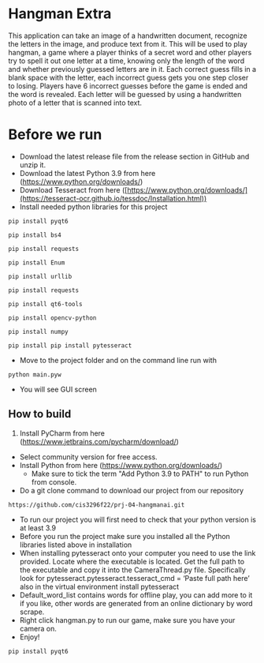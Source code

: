 # Hangman Extra
This application can take an image of a handwritten document, recognize the letters in the image, and produce text from it. This will be used to play hangman, a game where a player thinks of a secret word and other players try to spell it out one letter at a time, knowing only the length of the word and whether previously guessed letters are in it. Each correct guess fills in a blank space with the letter, each incorrect guess gets you one step closer to losing. Players have 6 incorrect guesses before the game is ended and the word is revealed. Each letter will be guessed by using a handwritten photo of a letter that is scanned into text.

# Before we run
- Download the latest release file from the release section in GitHub and unzip it.
- Download the latest Python 3.9 from here (https://www.python.org/downloads/)
- Download Tesseract from here ([https://www.python.org/downloads/](https://tesseract-ocr.github.io/tessdoc/Installation.html))
- Install needed python libraries for this project

```
pip install pyqt6
```
```
pip install bs4
```
```
pip install requests
```
```
pip install Enum
```
```
pip install urllib
```
```
pip install requests
```
```
pip install qt6-tools
```
```
pip install opencv-python
```
```
pip install numpy
```
```
pip install pip install pytesseract
```

- Move to the project folder and on the command line run with
```
python main.pyw
```
- You will see GUI screen

## How to build
1. Install PyCharm from here (https://www.jetbrains.com/pycharm/download/)
  - Select community version for free access.
- Install Python from here (https://www.python.org/downloads/)
  - Make sure to tick the term "Add Python 3.9 to PATH" to run Python from console.
- Do a git clone command to download our project from our repository  
```
https://github.com/cis3296f22/prj-04-hangmanai.git
```
- To run our project you will first need to check that your python version is at least 3.9
- Before you run the project make sure you installed all the Python libraries listed above in installation 
- When installing pytesseract onto your computer you need to use the link provided. Locate where the executable is located. Get the full path to the executable and copy it into the CameraThread.py file. Specifically look for pytesseract.pytesseract.tesseract_cmd = ‘Paste full path here’ also in the virtual environment install pytesseract
- Default_word_list contains words for offline play, you can add more to it if you like, other words are generated from an online dictionary by word scrape.
- Right click hangman.py to run our game, make sure you have your camera on.
- Enjoy!

```
pip install pyqt6
```
